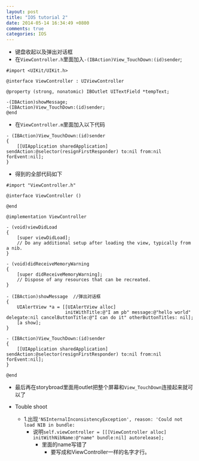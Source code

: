 ```yaml
---
layout: post
title: "IOS tutorial 2"
date: 2014-05-14 16:34:49 +0800
comments: true
categories: IOS
---
```


- 键盘收起以及弹出对话框
- 在`ViewController.h`里面加入`-(IBAction)View_TouchDown:(id)sender`;
<!--more-->
```
#import <UIKit/UIKit.h>

@interface ViewController : UIViewController

@property (strong, nonatomic) IBOutlet UITextField *tempText;

-(IBAction)showMessage;
-(IBAction)View_TouchDown:(id)sender;
@end

```
- 在`ViewController.m`里面加入以下代码
```
- (IBAction)View_TouchDown:(id)sender
{
    [[UIApplication sharedApplication] sendAction:@selector(resignFirstResponder) to:nil from:nil forEvent:nil];
}

```

- 得到的全部代码如下

```
#import "ViewController.h"

@interface ViewController ()

@end

@implementation ViewController

- (void)viewDidLoad
{
    [super viewDidLoad];
	// Do any additional setup after loading the view, typically from a nib.
}

- (void)didReceiveMemoryWarning
{
    [super didReceiveMemoryWarning];
    // Dispose of any resources that can be recreated.
}

- (IBAction)showMessage  //弹出对话框
{
    UIAlertView *a = [[UIAlertView alloc]
                      initWithTitle:@"I am pb" message:@"hello world" delegate:nil cancelButtonTitle:@"I can do it" otherButtonTitles: nil];
    [a show];
}

- (IBAction)View_TouchDown:(id)sender
{
    [[UIApplication sharedApplication] sendAction:@selector(resignFirstResponder) to:nil from:nil forEvent:nil];
}

@end

```

- 最后再在storybroad里面用outlet把整个屏幕和`View_TouchDown`连接起来就可以了

- Touble shoot

	- 1.出现`'NSInternalInconsistencyException', reason: 'Could not load NIB in bundle:`
		- 说明`self.viewController = [[[ViewController alloc] initWithNibName:@"name" bundle:nil] autorelease];`
			- 里面的name写错了
				- 要写成和ViewController一样的名字才行。
